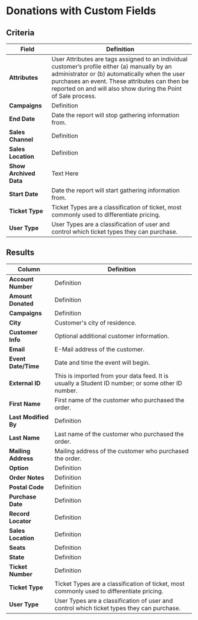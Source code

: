 # Donations with Custom Fields

## Criteria

| **Field** | **Definition** |
| --- | --- |
| **Attributes** | User Attributes are tags assigned to an individual customer’s profile either \(a\) manually by an administrator or \(b\) automatically when the user purchases an event. These attributes can then be reported on and will also show during the Point of Sale process. |
| **Campaigns** | Definition |
| **End Date** | Date the report will stop gathering information from. |
| **Sales Channel** | Definition |
| **Sales Location** | Definition |
| **Show Archived Data** | Text Here |
| **Start Date** | Date the report will start gathering information from. |
| **Ticket Type** | Ticket Types are a classification of ticket, most commonly used to differentiate pricing. |
| **User Type** | User Types are a classification of user and control which ticket types they can purchase. |

## Results

| **Column** | **Definition** |
| --- | --- |
| **Account Number** | Definition |
| **Amount Donated** | Definition |
| **Campaigns** | Definition |
| **City** | Customer's city of residence. |
| **Customer Info** | Optional additional customer information. |
| **Email** | E-Mail address of the customer. |
| **Event Date/Time** | Date and time the event will begin. |
| **External ID** | This is imported from your data feed. It is usually a Student ID number; or some other ID number. |
| **First Name** | First name of the customer who purchased the order. |
| **Last Modified By** | Definition |
| **Last Name** | Last name of the customer who purchased the order. |
| **Mailing Address** | Mailing address of the customer who purchased the order. |
| **Option** | Definition |
| **Order Notes** | Definition |
| **Postal Code** | Definition |
| **Purchase Date** | Definition |
| **Record Locator** | Definition |
| **Sales Location** | Definition |
| **Seats** | Definition |
| **State** | Definition |
| **Ticket Number** | Definition |
| **Ticket Type** | Ticket Types are a classification of ticket, most commonly used to differentiate pricing. |
| **User Type** | User Types are a classification of user and control which ticket types they can purchase. |


